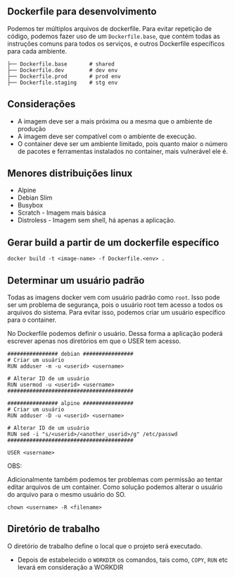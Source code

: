 ## Dockerfile para desenvolvimento

Podemos ter múltiplos arquivos de dockerfile. Para evitar repetição de código, podemos fazer uso de um `Dockerfile.base`, que contém todas as instruções comuns para todos os serviços, e outros Dockerfile específicos para cada ambiente.

```
├── Dockerfile.base       # shared
├── Dockerfile.dev        # dev env
├── Dockerfile.prod       # prod env
├── Dockerfile.staging    # stg env
```

## Considerações

- A imagem deve ser a mais próxima ou a mesma que o ambiente de produção
- A imagem deve ser compatível com o ambiente de execução.
- O container deve ser um ambiente limitado, pois quanto maior o número de pacotes e ferramentas instalados no container, mais vulnerável ele é.

## Menores distribuições linux

- Alpine
- Debian Slim
- Busybox
- Scratch - Imagem mais básica
- Distroless - Imagem sem shell, há apenas a aplicação.

## Gerar build a partir de um dockerfile específico

```
docker build -t <image-name> -f Dockerfile.<env> .
```

## Determinar um usuário padrão

Todas as imagens docker vem com usuário padrão como `root`. Isso pode ser um problema de segurança, pois o usuário root tem acesso a todos os arquivos do sistema. Para evitar isso, podemos criar um usuário específico para o container.

No Dockerfile podemos definir o usuário. Dessa forma a aplicação poderá escrever apenas nos diretórios em que o USER tem acesso.

```
################ debian ################
# Criar um usuário
RUN adduser -m -u <userid> <username>

# Alterar ID de um usuário
RUN usermod -u <userid> <username>
########################################

################ alpine ################
# Criar um usuário
RUN adduser -D -u <userid> <username>

# Alterar ID de um usuário
RUN sed -i "s/<userid>/<another_userid>/g" /etc/passwd
########################################

USER <username> 
```

OBS: 

Adicionalmente também podemos ter problemas com permissão ao tentar editar arquivos de um container. Como solução podemos alterar o usuário do arquivo para o mesmo usuário do SO.

```
chown <username> -R <filename>
```
## Diretório de trabalho

O diretório de trabalho define o local que o projeto será executado.

- Depois de estabelecido o `WORKDIR` os comandos, tais como, `COPY`, `RUN` etc levará em consideração a WORKDIR